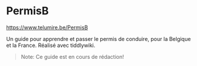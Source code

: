 # PermisB

https://www.telumire.be/PermisB

Un guide pour apprendre et passer le permis de conduire, pour la Belgique et la France. Réalisé avec tiddlywiki.

> Note: Ce guide est en cours de rédaction!
